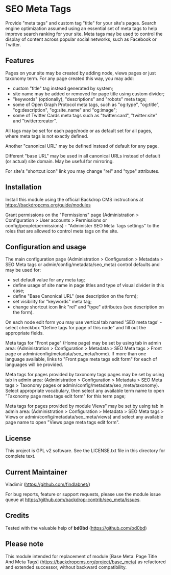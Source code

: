 SEO Meta Tags
===================================

Provide "meta tags" and custom tag "title" for your site's pages.
Search engine optimization assumed using an essential set of meta tags to help improve search ranking for your site.
Meta tags may be used to control the display of content across popular social networks, such as Facebook or Twitter.

Features
--------

Pages on your site may be created by adding node, views pages or just taxonomy term.
For any page created this way, you may add:
  
- custom "title" tag instead generated by system;
- site name may be added or removed for page title using custom divider;
- "keywords" (optionally), "descriptions" and "robots" meta tags; 
- some of Open Graph Protocol meta tags, such as "og:type", "og:title", 
  "og:description", "og:site_name" and "og:image";
- some of Twitter Cards meta tags such as "twitter:card", "twitter:site"
  and "twitter:creator".  

All tags may be set for each page/node or as default set for all pages, 
where meta tags is not exactly defined.

Another "canonical URL" may be defined instead of default for any page.

Different "base URL" may be used in all canonical URLs instead of default 
(or actual) site domain. May be useful for mirroring.

For site's "shortcut icon" link you may change "rel" and "type" attributes.

Installation
------------

Install this module using the official Backdrop CMS instructions at
 https://backdropcms.org/guide/modules

Grant permissions on the "Permissions" page (Administration > Configuration > User accounts > Permissions 
or config/people/permissions) - "Administer SEO Meta Tags settings" to the roles that are allowed to control meta tags on the site.

Configuration and usage
-----
The main configuration page (Administration > Configuration > 
Metadata > SEO Meta tags or admin/config/metadata/seo_meta) 
control defaults and may be used for:

- set default value for any meta tag;
- define usage of site name in page titles and type of visual divider in this case;
- define "Base Canonical URL" (see description on the form); 
- set visibility for "keywords" meta tag;
- change shortcut icon link "rel" and "type" attributes (see description on the form).

On each node edit form you may use vertical tab named 'SEO meta tags' - select checkbox 
"Define tags for page of this node" and fill out the appropriate fields.

Meta tags for "Front page" (Home page) may be set by using tab 
in admin area: (Administration > Configuration > Metadata > 
SEO Meta tags > Front page or admin/config/metadata/seo_meta/home). 
If more than one language available, links to "Front page meta tags edit form" 
for each of languages will be provided.

Meta tags for pages provided by taxonomy tags pages may be set by using tab 
in admin area: (Administration > Configuration > Metadata > 
SEO Meta tags > Taxonomy pages or admin/config/metadata/seo_meta/taxonomy).  
Select appropriate vocabulary, then select any available 
term name to open "Taxonomy page meta tags edit form" for this term page;
 
Meta tags for pages provided by module Views" may be set by using tab 
in admin area: (Administration > Configuration > Metadata > 
SEO Meta tags > Views or admin/config/metadata/seo_meta/views) 
and select any available page name to open "Views page meta tags edit form".

License
-------

This project is GPL v2 software. See the LICENSE.txt file in this directory for
complete text.

Current Maintainer
------------------

Vladimir (https://github.com/findlabnet/)

For bug reports, feature or support requests, please use the module 
issue queue at https://github.com/backdrop-contrib/seo_meta/issues.

Credits
------------------
Tested with the valuable help of **bd0bd** (https://github.com/bd0bd)

Please note
----------------------

This module intended for replacement of module [Base Meta: Page Title And Meta Tags] (https://backdropcms.org/project/base_meta) as refactored and extended successor, without backward compatibility.
